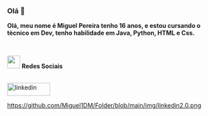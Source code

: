 ### Olá 👋

**Olá, meu nome é Miguel Pereira tenho 16 anos, e estou cursando o tècnico em Dev, tenho habilidade em Java, Python, HTML e Css.**

<br>


<img src="https://github.com/Miguel1DM/Folder/blob/main/img/internet.png" width = "30px" > **Redes Sociais**

<br>

<a href="https://github.com/Miguel1DM/Folder/blob/main/img/linkedin2.0.png" target="_blank">
  <img src="https://github.com/Miguel1DM/Folder/blob/main/img/linkedin2.0.png" alt="linkedin" width="100" height="30">
</a>


https://github.com/Miguel1DM/Folder/blob/main/img/linkedin2.0.png


